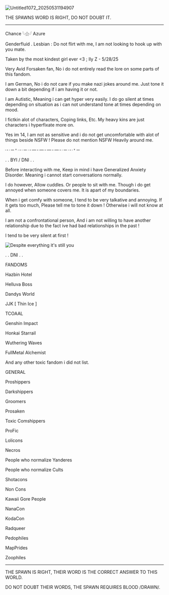 ![Untitled1072_20250531194907](https://github.com/user-attachments/assets/6c1ea5ae-9232-4d0b-9d05-67d7eb748736)


THE SPAWNS WORD IS RIGHT, DO NOT DOUBT IT.

---------------------------------------------------

   Chance 𓆩⚝𓆪 Azure

   Genderfluid . Lesbian : Do not flirt with me, I am not looking to hook up with you mate.

Taken by the most kindest girl ever <3 ; Ily Z - 5/28/25
   
Very Avid Forsaken fan, No i do not entirely read the lore on some parts of this fandom. 

I am German, No i do not care if you make nazi jokes around me. Just tone it down a bit depending if i am having it or not.

I am Autistic, Meaning i can get hyper very easily. I do go silent at times depending on situation as i can not understand tone at times depending on mood.

I fictkin alot of characters, Coping links, Etc. My heavy kins are just characters i hyperfixate more on. 

Yes im 14, I am not as sensitive and i do not get uncomfortable with alot of things beside NSFW ! Please do not mention NSFW Heavily around me.

┄ ─ 𐎟 ┄ ─ ┄─┄─┄─┄─┄ ─ ┄ 𐎟 ─

. . BYI / DNI . .

Before interacting with me, Keep in mind i have Generalized Anxiety Disorder. Meaning i cannot start conversations normally.

I do however, Allow cuddles. Or people to sit with me. Though i do get annoyed when someone covers me. It is apart of my boundaries.

When i get comfy with someone, I tend to be very talkative and annoying. If it gets too much, Please tell me to tone it down ! Otherwise i will not know at all.

I am not a confrontational person, And i am not willing to have another relationship due to the fact ive had bad relationships in the past !

I tend to be very silent at first !

![Despite everything it's still you](https://github.com/user-attachments/assets/54712669-ce52-4c1d-a7be-3fa7cca3c515)

. . DNI . .

FANDOMS

Hazbin Hotel

Helluva Boss

Dandys World

JJK [ Thin Ice ]

TCOAAL

Genshin Impact

Honkai Starrail

Wuthering Waves

FullMetal Alchemist

And any other toxic fandom i did not list.

GENERAL

Proshippers

Darkshippers

Groomers

Prosaken

Toxic Comshippers

ProFic

Lolicons

Necros

People who normalize Yanderes

People who normalize Cults

Shotacons

Non Cons

Kawaii Gore People

NanaCon

KodaCon

Radqueer

Pedophiles

MapPrides

Zoophiles

----------------------------------------------------------------

THE SPAWN IS RIGHT, THEIR WORD IS THE CORRECT ANSWER TO THIS WORLD.

DO NOT DOUBT THEIR WORDS, THE SPAWN REQUIRES BLOOD /DRAWN/.
